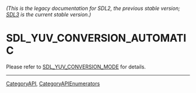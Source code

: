 ###### (This is the legacy documentation for SDL2, the previous stable version; [SDL3](https://wiki.libsdl.org/SDL3/) is the current stable version.)
# SDL_YUV_CONVERSION_AUTOMATIC

Please refer to [SDL_YUV_CONVERSION_MODE](SDL_YUV_CONVERSION_MODE) for details.

----
[CategoryAPI](CategoryAPI), [CategoryAPIEnumerators](CategoryAPIEnumerators)

